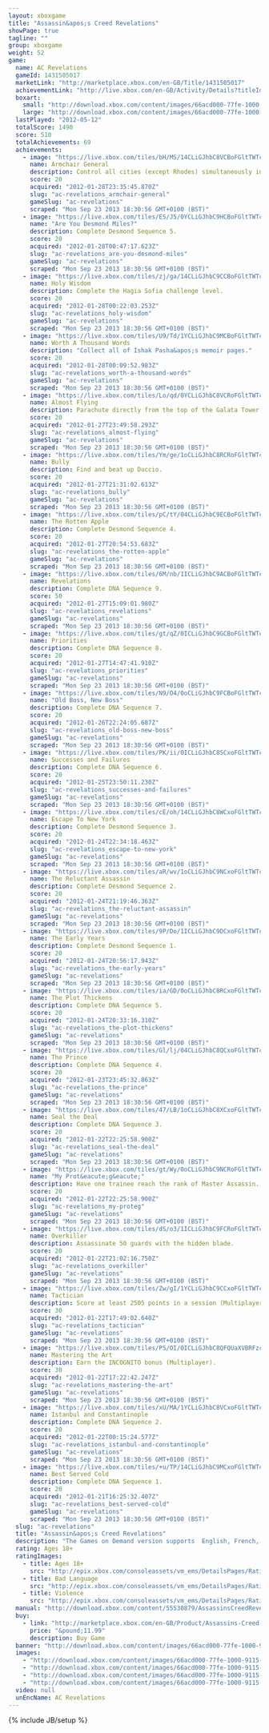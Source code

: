 ```yaml
---
layout: xboxgame
title: "Assassin&apos;s Creed Revelations"
showPage: true
tagline: ""
group: xboxgame
weight: 52
game: 
  name: AC Revelations
  gameId: 1431505017
  marketLink: "http://marketplace.xbox.com/en-GB/Title/1431505017"
  achievementLink: "http://live.xbox.com/en-GB/Activity/Details?titleId=1431505017"
  boxart: 
    small: "http://download.xbox.com/content/images/66acd000-77fe-1000-9115-d80255530879/1033/boxartsm.jpg"
    large: "http://download.xbox.com/content/images/66acd000-77fe-1000-9115-d80255530879/1033/boxartlg.jpg"
  lastPlayed: "2012-05-12"
  totalScore: 1490
  score: 510
  totalAchievements: 69
  achievements: 
    - image: "https://live.xbox.com/tiles/bH/MS/14CLiGJhbC8VCBoFGltTWTc5L2FjaC8wLzJhAAAAAOfn5-g9c3A=.jpg"
      name: Armchair General
      description: Control all cities (except Rhodes) simultaneously in the Mediterranian Defense game.
      score: 20
      acquired: "2012-01-28T23:35:45.870Z"
      slug: "ac-revelations_armchair-general"
      gameSlug: "ac-revelations"
      scraped: "Mon Sep 23 2013 18:30:56 GMT+0100 (BST)"
    - image: "https://live.xbox.com/tiles/ES/J5/0YCLiGJhbC9HCBoFGltTWTc5L2FjaC8wLzIzAAAAAOfn5-5WIg0=.jpg"
      name: "Are You Desmond Miles?"
      description: Complete Desmond Sequence 5.
      score: 20
      acquired: "2012-01-28T00:47:17.623Z"
      slug: "ac-revelations_are-you-desmond-miles"
      gameSlug: "ac-revelations"
      scraped: "Mon Sep 23 2013 18:30:56 GMT+0100 (BST)"
    - image: "https://live.xbox.com/tiles/zj/ga/14CLiGJhbC9CCBoFGltTWTc5L2FjaC8wLzI2AAAAAOfn5-g1ONI=.jpg"
      name: Holy Wisdom
      description: Complete the Hagia Sofia challenge level.
      score: 20
      acquired: "2012-01-28T00:22:03.253Z"
      slug: "ac-revelations_holy-wisdom"
      gameSlug: "ac-revelations"
      scraped: "Mon Sep 23 2013 18:30:56 GMT+0100 (BST)"
    - image: "https://live.xbox.com/tiles/U9/Td/1YCLiGJhbC9MCBoFGltTWTc5L2FjaC8wLzI4AAAAAOfn5-ry1E8=.jpg"
      name: Worth A Thousand Words
      description: "Collect all of Ishak Pasha&apos;s memoir pages."
      score: 20
      acquired: "2012-01-28T00:09:52.983Z"
      slug: "ac-revelations_worth-a-thousand-words"
      gameSlug: "ac-revelations"
      scraped: "Mon Sep 23 2013 18:30:56 GMT+0100 (BST)"
    - image: "https://live.xbox.com/tiles/Lo/qd/0YCLiGJhbC8VCRoFGltTWTc5L2FjaC8wLzNhAAAAAOfn5-6yijI=.jpg"
      name: Almost Flying
      description: Parachute directly from the top of the Galata Tower to the golden horn.
      score: 20
      acquired: "2012-01-27T23:49:58.293Z"
      slug: "ac-revelations_almost-flying"
      gameSlug: "ac-revelations"
      scraped: "Mon Sep 23 2013 18:30:56 GMT+0100 (BST)"
    - image: "https://live.xbox.com/tiles/Ym/ge/1oCLiGJhbC8RCRoFGltTWTc5L2FjaC8wLzNlAAAAAOfn5-kxaH4=.jpg"
      name: Bully
      description: Find and beat up Duccio.
      score: 20
      acquired: "2012-01-27T21:31:02.613Z"
      slug: "ac-revelations_bully"
      gameSlug: "ac-revelations"
      scraped: "Mon Sep 23 2013 18:30:56 GMT+0100 (BST)"
    - image: "https://live.xbox.com/tiles/pC/tY/04CLiGJhbC9ECBoFGltTWTc5L2FjaC8wLzIwAAAAAOfn5-x3K7g=.jpg"
      name: The Rotten Apple
      description: Complete Desmond Sequence 4.
      score: 20
      acquired: "2012-01-27T20:54:53.683Z"
      slug: "ac-revelations_the-rotten-apple"
      gameSlug: "ac-revelations"
      scraped: "Mon Sep 23 2013 18:30:56 GMT+0100 (BST)"
    - image: "https://live.xbox.com/tiles/6M/nb/1ICLiGJhbC9ACBoFGltTWTc5L2FjaC8wLzI0AAAAAOfn5-v0yfQ=.jpg"
      name: Revelations
      description: Complete DNA Sequence 9.
      score: 50
      acquired: "2012-01-27T15:09:01.980Z"
      slug: "ac-revelations_revelations"
      gameSlug: "ac-revelations"
      scraped: "Mon Sep 23 2013 18:30:56 GMT+0100 (BST)"
    - image: "https://live.xbox.com/tiles/gt/qZ/0ICLiGJhbC9GCBoFGltTWTc5L2FjaC8wLzIyAAAAAOfn5-+22p4=.jpg"
      name: Priorities
      description: Complete DNA Sequence 8.
      score: 20
      acquired: "2012-01-27T14:47:41.910Z"
      slug: "ac-revelations_priorities"
      gameSlug: "ac-revelations"
      scraped: "Mon Sep 23 2013 18:30:56 GMT+0100 (BST)"
    - image: "https://live.xbox.com/tiles/N9/O4/0oCLiGJhbC9FCBoFGltTWTc5L2FjaC8wLzIxAAAAAOfn5-2X0ys=.jpg"
      name: "Old Boss, New Boss"
      description: Complete DNA Sequence 7.
      score: 20
      acquired: "2012-01-26T22:24:05.687Z"
      slug: "ac-revelations_old-boss-new-boss"
      gameSlug: "ac-revelations"
      scraped: "Mon Sep 23 2013 18:30:56 GMT+0100 (BST)"
    - image: "https://live.xbox.com/tiles/PK/ii/0ICLiGJhbC8SCxoFGltTWTc5L2FjaC8wLzFmAAAAAOfn5-+NqCA=.jpg"
      name: Successes and Failures
      description: Complete DNA Sequence 6.
      score: 20
      acquired: "2012-01-25T23:50:11.230Z"
      slug: "ac-revelations_successes-and-failures"
      gameSlug: "ac-revelations"
      scraped: "Mon Sep 23 2013 18:30:56 GMT+0100 (BST)"
    - image: "https://live.xbox.com/tiles/cE/oh/14CLiGJhbC8WCxoFGltTWTc5L2FjaC8wLzFiAAAAAOfn5-gOSmw=.jpg"
      name: Escape To New York
      description: Complete Desmond Sequence 3.
      score: 20
      acquired: "2012-01-24T22:34:18.463Z"
      slug: "ac-revelations_escape-to-new-york"
      gameSlug: "ac-revelations"
      scraped: "Mon Sep 23 2013 18:30:56 GMT+0100 (BST)"
    - image: "https://live.xbox.com/tiles/aR/wv/1oCLiGJhbC9NCxoFGltTWTc5L2FjaC8wLzE5AAAAAOfn5-kAHHU=.jpg"
      name: The Reluctant Assassin
      description: Complete Desmond Sequence 2.
      score: 20
      acquired: "2012-01-24T21:19:46.363Z"
      slug: "ac-revelations_the-reluctant-assassin"
      gameSlug: "ac-revelations"
      scraped: "Mon Sep 23 2013 18:30:56 GMT+0100 (BST)"
    - image: "https://live.xbox.com/tiles/9P/Do/1ICLiGJhbC9DCxoFGltTWTc5L2FjaC8wLzE3AAAAAOfn5-vH8Og=.jpg"
      name: The Early Years
      description: Complete Desmond Sequence 1.
      score: 20
      acquired: "2012-01-24T20:56:17.943Z"
      slug: "ac-revelations_the-early-years"
      gameSlug: "ac-revelations"
      scraped: "Mon Sep 23 2013 18:30:56 GMT+0100 (BST)"
    - image: "https://live.xbox.com/tiles/ia/GD/0oCLiGJhbC8RCxoFGltTWTc5L2FjaC8wLzFlAAAAAOfn5-2soZU=.jpg"
      name: The Plot Thickens
      description: Complete DNA Sequence 5.
      score: 20
      acquired: "2012-01-24T20:33:16.310Z"
      slug: "ac-revelations_the-plot-thickens"
      gameSlug: "ac-revelations"
      scraped: "Mon Sep 23 2013 18:30:56 GMT+0100 (BST)"
    - image: "https://live.xbox.com/tiles/Gl/lj/04CLiGJhbC8QCxoFGltTWTc5L2FjaC8wLzFkAAAAAOfn5-xMWQY=.jpg"
      name: The Prince
      description: Complete DNA Sequence 4.
      score: 20
      acquired: "2012-01-23T23:45:32.863Z"
      slug: "ac-revelations_the-prince"
      gameSlug: "ac-revelations"
      scraped: "Mon Sep 23 2013 18:30:56 GMT+0100 (BST)"
    - image: "https://live.xbox.com/tiles/47/LB/1oCLiGJhbC8XCxoFGltTWTc5L2FjaC8wLzFjAAAAAOfn5-nusv8=.jpg"
      name: Seal the Deal
      description: Complete DNA Sequence 3.
      score: 20
      acquired: "2012-01-22T22:25:58.900Z"
      slug: "ac-revelations_seal-the-deal"
      gameSlug: "ac-revelations"
      scraped: "Mon Sep 23 2013 18:30:56 GMT+0100 (BST)"
    - image: "https://live.xbox.com/tiles/gt/Wy/0oCLiGJhbC9NCRoFGltTWTc5L2FjaC8wLzM5AAAAAOfn5-2d1Z4=.jpg"
      name: "My Prot&eacute;g&eacute;"
      description: Have one trainee reach the rank of Master Assassin.
      score: 20
      acquired: "2012-01-22T22:25:58.900Z"
      slug: "ac-revelations_my-proteg"
      gameSlug: "ac-revelations"
      scraped: "Mon Sep 23 2013 18:30:56 GMT+0100 (BST)"
    - image: "https://live.xbox.com/tiles/dS/o3/1ICLiGJhbC9FCRoFGltTWTc5L2FjaC8wLzMxAAAAAOfn5-sYKmk=.jpg"
      name: Overkiller
      description: Assassinate 50 guards with the hidden blade.
      score: 20
      acquired: "2012-01-22T21:02:16.750Z"
      slug: "ac-revelations_overkiller"
      gameSlug: "ac-revelations"
      scraped: "Mon Sep 23 2013 18:30:56 GMT+0100 (BST)"
    - image: "https://live.xbox.com/tiles/Zw/gI/1YCLiGJhbC9CCxoFGltTWTc5L2FjaC8wLzE2AAAAAOfn5-onCHs=.jpg"
      name: Tactician
      description: Score at least 2505 points in a session (Multiplayer).
      score: 30
      acquired: "2012-01-22T17:49:02.640Z"
      slug: "ac-revelations_tactician"
      gameSlug: "ac-revelations"
      scraped: "Mon Sep 23 2013 18:30:56 GMT+0100 (BST)"
    - image: "https://live.xbox.com/tiles/PS/OI/0ICLiGJhbC8QFQUaXVBRFzc5L2FjaC8wL2QAAAAA5+fn-6cjJg==.jpg"
      name: Mastering the Art
      description: Earn the INCOGNITO bonus (Multiplayer).
      score: 30
      acquired: "2012-01-22T17:22:42.247Z"
      slug: "ac-revelations_mastering-the-art"
      gameSlug: "ac-revelations"
      scraped: "Mon Sep 23 2013 18:30:56 GMT+0100 (BST)"
    - image: "https://live.xbox.com/tiles/xU/MA/1YCLiGJhbC8VCxoFGltTWTc5L2FjaC8wLzFhAAAAAOfn5-ovQ9k=.jpg"
      name: Istanbul and Constantinople
      description: Complete DNA Sequence 2.
      score: 20
      acquired: "2012-01-22T00:15:24.577Z"
      slug: "ac-revelations_istanbul-and-constantinople"
      gameSlug: "ac-revelations"
      scraped: "Mon Sep 23 2013 18:30:56 GMT+0100 (BST)"
    - image: "https://live.xbox.com/tiles/+u/TP/14CLiGJhbC9MCxoFGltTWTc5L2FjaC8wLzE4AAAAAOfn5-jg5OY=.jpg"
      name: Best Served Cold
      description: Complete DNA Sequence 1.
      score: 20
      acquired: "2012-01-21T16:25:32.407Z"
      slug: "ac-revelations_best-served-cold"
      gameSlug: "ac-revelations"
      scraped: "Mon Sep 23 2013 18:30:56 GMT+0100 (BST)"
  slug: "ac-revelations"
  title: "Assassin&apos;s Creed Revelations"
  description: "The Games on Demand version supports  English, French, Italian, German, Spanish.  When a man&rsquo;s battles have been won and his enemies destroyed, what then? Where does he find purpose and meaning? To find answers to these questions, Ezio Auditore will travel east in search of the lost library of the Assassins.  In Assassin&rsquo;s Creed&reg; Revelations, master assassin Ezio Auditore walks in the footsteps of the legendary mentor Altair, on a journey of discovery and revelation. It is a perilous path &ndash; one that will take Ezio to Constantinople, the heart of the Ottoman Empire, where a growing army of Templars threatens to destabilize the region.  In addition to Ezio&rsquo;s award-winning story, a refined and expanded online multiplayer experience returns with more modes, more maps and more characters, allowing you to test your assassin skills against others from around the world."
  rating: Ages 18+
  ratingImages: 
    - title: Ages 18+
      src: "http://epix.xbox.com/consoleassets/vm_ems/DetailsPages/RatingSystemID/14/default/Values/14005.png"
    - title: Bad Language
      src: "http://epix.xbox.com/consoleassets/vm_ems/DetailsPages/RatingSystemID/14/default/Descriptors/14000.png"
    - title: Violence
      src: "http://epix.xbox.com/consoleassets/vm_ems/DetailsPages/RatingSystemID/14/default/Descriptors/14005.png"
  manual: "http://download.xbox.com/content/55530879/AssassinsCreedRevelations_Manual_EN_Revised.pdf"
  buy: 
    - link: "http://marketplace.xbox.com/en-GB/Product/Assassins-Creed-Revelations/66acd000-77fe-1000-9115-d80255530879?nosplash=1&amp;purchase=1&amp;DownloadType=Game"
      price: "&pound;11.99"
      description: Buy Game
  banner: "http://download.xbox.com/content/images/66acd000-77fe-1000-9115-d80255530879/1033/banner.png"
  images: 
    - "http://download.xbox.com/content/images/66acd000-77fe-1000-9115-d80255530879/1033/screenlg1.jpg"
    - "http://download.xbox.com/content/images/66acd000-77fe-1000-9115-d80255530879/1033/screenlg2.jpg"
    - "http://download.xbox.com/content/images/66acd000-77fe-1000-9115-d80255530879/1033/screenlg3.jpg"
    - "http://download.xbox.com/content/images/66acd000-77fe-1000-9115-d80255530879/1033/screenlg4.jpg"
  video: null
  unEncName: AC Revelations
---
```

{% include JB/setup %}